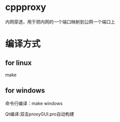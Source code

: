 # cppproxy
内网穿透，用于把内网的一个端口映射到公网一个端口上

# 编译方式

## for linux
make

## for windows

命令行编译：make windows

Qt编译:双击proxyGUI.pro自动构建
